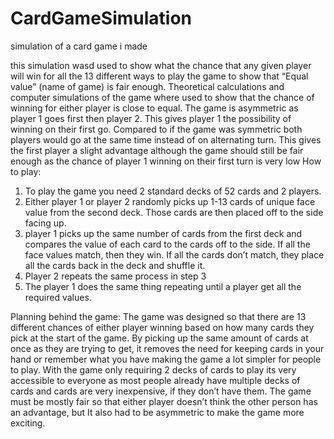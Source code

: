 # CardGameSimulation
simulation of a card game i made

this simulation wasd used to show what the chance that any given player will win for all the 13 different ways to play the game to show that “Equal value” (name of game) is fair enough. Theoretical calculations and computer simulations of the game where used to show that the chance of winning for either player is close to equal.
The game is asymmetric as player 1 goes first then player 2. This gives player 1 the possibility of winning on their first go. Compared to if the game was symmetric both players would go at the same time instead of on alternating turn. This gives the first player a slight advantage although the game should still be fair enough as the chance of player 1 winning on their first turn is very low
How to play:
1.	To play the game you need 2 standard decks of 52 cards and 2 players.
2.	Either player 1 or player 2 randomly picks up 1-13 cards of unique face value from the second deck. Those cards are then placed off to the side facing up.
3.	player 1 picks up the same number of cards from the first deck and compares the value of each card to the cards off to the side. If all the face values match, then they win. If all the cards don’t match, they place all the cards back in the deck and shuffle it.
4.	Player 2 repeats the same process in step 3
5.	The player 1 does the same thing repeating until a player get all the required values.

Planning behind the game:
The game was designed so that there are 13 different chances of either player winning based on how many cards they pick at the start of the game. By picking up the same amount of cards at once as they are trying to get, it removes the need for keeping cards in your hand or remember what you have making the game a lot simpler for people to play. With the game only requiring 2 decks of cards to play its very accessible to everyone as most people already have multiple decks of cards and cards are very inexpensive, if they don’t have them. The game must be mostly fair so that either player doesn’t think the other person has an advantage, but It also had to be asymmetric to make the game more exciting.
